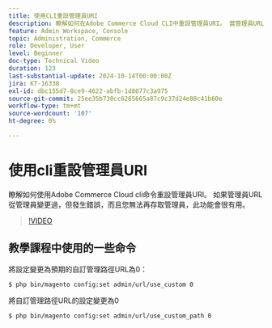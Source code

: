 ```yaml
---
title: 使用CLI重設管理員URI
description: 瞭解如何在Adobe Commerce Cloud CLI中重設管理員URI。 當管理員URL變更導致存取問題時，此方法相當實用。
feature: Admin Workspace, Console
topic: Administration, Commerce
role: Developer, User
level: Beginner
doc-type: Technical Video
duration: 123
last-substantial-update: 2024-10-14T00:00:00Z
jira: KT-16338
exl-id: dbc155d7-8ce9-4622-abfb-1d8077c3a975
source-git-commit: 25ee35b730cc6265665a87c9c37d24e88c41b60e
workflow-type: tm+mt
source-wordcount: '107'
ht-degree: 0%

---
```


# 使用cli重設管理員URI

瞭解如何使用Adobe Commerce Cloud cli命令重設管理員URI。 如果管理員URL從管理員變更過，但發生錯誤，而且您無法再存取管理員，此功能會很有用。

>[!VIDEO](https://video.tv.adobe.com/v/3435066/?learn=on)

## 教學課程中使用的一些命令

將設定變更為預期的自訂管理路徑URL為0：

`$ php bin/magento config:set admin/url/use_custom 0`

將自訂管理路徑URL的設定變更為0

`$ php bin/magento config:set admin/url/use_custom_path 0`
